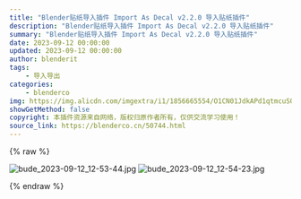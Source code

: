 ```yaml
---
title: "Blender贴纸导入插件 Import As Decal v2.2.0 导入贴纸插件"
description: "Blender贴纸导入插件 Import As Decal v2.2.0 导入贴纸插件"
summary: "Blender贴纸导入插件 Import As Decal v2.2.0 导入贴纸插件"
date: 2023-09-12 00:00:00
updated: 2023-09-12 00:00:00
author: blenderit
tags: 
    - 导入导出
categories:
    - blenderco
img: https://img.alicdn.com/imgextra/i1/1856665554/O1CN01JdkAPd1qtmcuSQOEi_!!1856665554.jpg
showGetMethod: false
copyright: 本插件资源来自网络，版权归原作者所有，仅供交流学习使用！
source_link: https://blenderco.cn/50744.html
---
```


{% raw %}
<p><img class="aligncenter" src="https://img.alicdn.com/imgextra/i1/1856665554/O1CN01JdkAPd1qtmcuSQOEi_!!1856665554.jpg" alt="bude_2023-09-12_12-53-44.jpg"> <img class="aligncenter" src="https://img.alicdn.com/imgextra/i1/1856665554/O1CN0151Axm61qtmcumq0k0_!!1856665554.jpg" alt="bude_2023-09-12_12-54-23.jpg"></p>
<div style="display: none">blenderco</div>
{% endraw %}